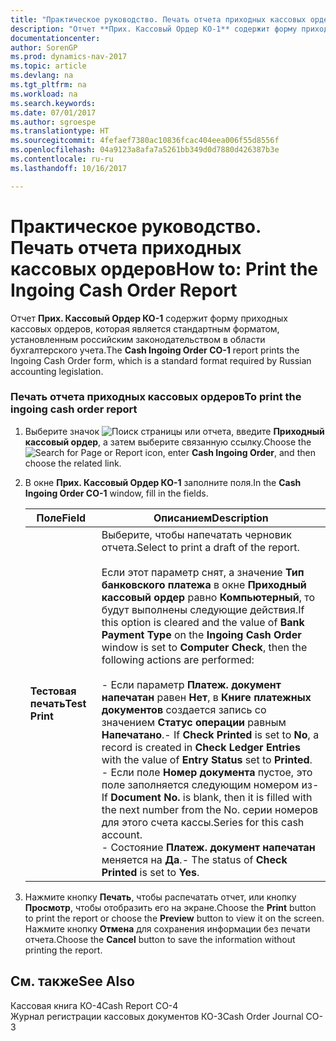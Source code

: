 ```yaml
---
title: "Практическое руководство. Печать отчета приходных кассовых ордеров"
description: "Отчет **Прих. Кассовый Ордер КО-1** содержит форму приходных кассовых ордеров, которая является стандартным форматом, установленным российским законодательством в области бухгалтерского учета."
documentationcenter: 
author: SorenGP
ms.prod: dynamics-nav-2017
ms.topic: article
ms.devlang: na
ms.tgt_pltfrm: na
ms.workload: na
ms.search.keywords: 
ms.date: 07/01/2017
ms.author: sgroespe
ms.translationtype: HT
ms.sourcegitcommit: 4fefaef7380ac10836fcac404eea006f55d8556f
ms.openlocfilehash: 04a9123a8afa7a5261bb349d0d7880d426387b3e
ms.contentlocale: ru-ru
ms.lasthandoff: 10/16/2017

---
```

# <a name="how-to-print-the-ingoing-cash-order-report"></a><span data-ttu-id="de023-103">Практическое руководство. Печать отчета приходных кассовых ордеров</span><span class="sxs-lookup"><span data-stu-id="de023-103">How to: Print the Ingoing Cash Order Report</span></span>
<span data-ttu-id="de023-104">Отчет **Прих. Кассовый Ордер КО-1** содержит форму приходных кассовых ордеров, которая является стандартным форматом, установленным российским законодательством в области бухгалтерского учета.</span><span class="sxs-lookup"><span data-stu-id="de023-104">The **Cash Ingoing Order CO-1** report prints the Ingoing Cash Order form, which is a standard format required by Russian accounting legislation.</span></span>  
  
### <a name="to-print-the-ingoing-cash-order-report"></a><span data-ttu-id="de023-105">Печать отчета приходных кассовых ордеров</span><span class="sxs-lookup"><span data-stu-id="de023-105">To print the ingoing cash order report</span></span>  
  
1.  <span data-ttu-id="de023-106">Выберите значок ![Поиск страницы или отчета](media/ui-search/search_small.png "Значок поиска страницы или отчета"), введите **Приходный кассовый ордер**, а затем выберите связанную ссылку.</span><span class="sxs-lookup"><span data-stu-id="de023-106">Choose the ![Search for Page or Report](media/ui-search/search_small.png "Search for Page or Report icon") icon, enter **Cash Ingoing Order**, and then choose the related link.</span></span>  
  
2.  <span data-ttu-id="de023-107">В окне **Прих. Кассовый Ордер КО-1** заполните поля.</span><span class="sxs-lookup"><span data-stu-id="de023-107">In the **Cash Ingoing Order CO-1** window, fill in the fields.</span></span>  
  
    |<span data-ttu-id="de023-108">Поле</span><span class="sxs-lookup"><span data-stu-id="de023-108">Field</span></span>|<span data-ttu-id="de023-109">Описанием</span><span class="sxs-lookup"><span data-stu-id="de023-109">Description</span></span>|  
    |---------------------------------|---------------------------------------|  
    |<span data-ttu-id="de023-110">**Тестовая печать**</span><span class="sxs-lookup"><span data-stu-id="de023-110">**Test Print**</span></span>|<span data-ttu-id="de023-111">Выберите, чтобы напечатать черновик отчета.</span><span class="sxs-lookup"><span data-stu-id="de023-111">Select to print a draft of the report.</span></span><br /><br /> <span data-ttu-id="de023-112">Если этот параметр снят, а значение **Тип банковского платежа** в окне **Приходный кассовый ордер** равно **Компьютерный**, то будут выполнены следующие действия.</span><span class="sxs-lookup"><span data-stu-id="de023-112">If this option is cleared and the value of **Bank Payment Type** on the **Ingoing Cash Order** window is set to **Computer Check**, then the following actions are performed:</span></span><br /><br /> <span data-ttu-id="de023-113">-   Если параметр **Платеж. документ напечатан** равен **Нет**, в **Книге платежных документов** создается запись со значением **Статус операции** равным **Напечатано**.</span><span class="sxs-lookup"><span data-stu-id="de023-113">-   If **Check Printed** is set to **No**, a record is created in **Check Ledger Entries** with the value of **Entry Status** set to **Printed**.</span></span><br /><span data-ttu-id="de023-114">-   Если поле **Номер документа** пустое, это поле заполняется следующим номером из</span><span class="sxs-lookup"><span data-stu-id="de023-114">-   If **Document No.** is blank, then it is filled with the next number from the No.</span></span> <span data-ttu-id="de023-115">серии номеров для этого счета кассы.</span><span class="sxs-lookup"><span data-stu-id="de023-115">Series for this cash account.</span></span><br /><span data-ttu-id="de023-116">-   Состояние **Платеж. документ напечатан** меняется на **Да**.</span><span class="sxs-lookup"><span data-stu-id="de023-116">-   The status of **Check Printed** is set to **Yes**.</span></span>|  
  
3.  <span data-ttu-id="de023-117">Нажмите кнопку **Печать**, чтобы распечатать отчет, или кнопку **Просмотр**, чтобы отобразить его на экране.</span><span class="sxs-lookup"><span data-stu-id="de023-117">Choose the **Print** button to print the report or choose the **Preview** button to view it on the screen.</span></span> <span data-ttu-id="de023-118">Нажмите кнопку **Отмена** для сохранения информации без печати отчета.</span><span class="sxs-lookup"><span data-stu-id="de023-118">Choose the **Cancel** button to save the information without printing the report.</span></span>  
  
## <a name="see-also"></a><span data-ttu-id="de023-119">См. также</span><span class="sxs-lookup"><span data-stu-id="de023-119">See Also</span></span>  
 <span data-ttu-id="de023-120">Кассовая книга КО-4</span><span class="sxs-lookup"><span data-stu-id="de023-120">Cash Report CO-4</span></span>   
 <span data-ttu-id="de023-121">Журнал регистрации кассовых документов КО-3</span><span class="sxs-lookup"><span data-stu-id="de023-121">Cash Order Journal CO-3</span></span>
